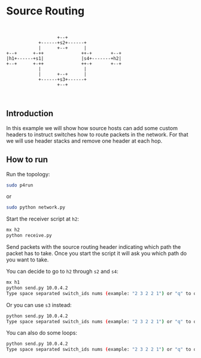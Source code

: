 # Source Routing

```
                 
                   
                   +--+
            +------+s2+------+
            |      +--+      |
+--+      +-++              ++-+       +--+
|h1+------+s1|              |s4+-------+h2|
+--+      +-++              ++-+       +--+
            |                |
            |      +--+      |
            +------+s3+------+
                   +--+

         
```

## Introduction

In this example we will show how source hosts can add some custom headers
to instruct switches how to route packets in the network. For that we will
use header stacks and remove one header at each hop.

## How to run

Run the topology:
```bash
sudo p4run
```

or
```bash
sudo python network.py
```

Start the receiver script at `h2`:
```bash
mx h2
python receive.py
```


Send packets with the source routing header indicating which path the packet has
to take. Once you start the script it will ask you which path do you want to take.

You can decide to go to `h2` through `s2` and `s4`:

```bash
mx h1
python send.py 10.0.4.2
Type space separated switch_ids nums (example: "2 3 2 2 1") or "q" to quit: 2 4
```

Or you can use `s3` instead:

```bash
python send.py 10.0.4.2
Type space separated switch_ids nums (example: "2 3 2 2 1") or "q" to quit: 3 4
```

You can also do some loops:

```bash
python send.py 10.0.4.2
Type space separated switch_ids nums (example: "2 3 2 2 1") or "q" to quit: 2 4 3 1 2 4
```